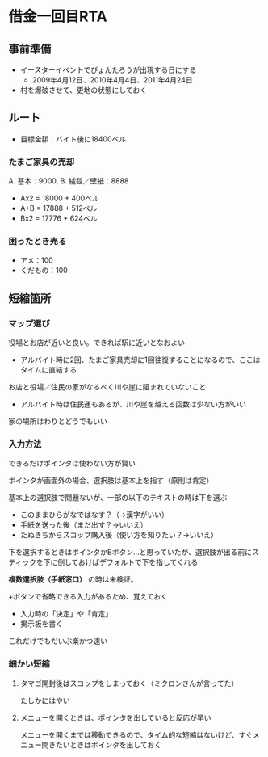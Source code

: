 # 借金一回目RTA

## 事前準備
- イースターイベントでぴょんたろうが出現する日にする
    - 2009年4月12日、2010年4月4日、2011年4月24日
- 村を爆破させて、更地の状態にしておく

## ルート
- 目標金額：バイト後に18400ベル

### たまご家具の売却
A. 基本：9000, B. 絨毯／壁紙：8888

- Ax2 = 18000 + 400ベル
- A+B = 17888 + 512ベル
- Bx2 = 17776 + 624ベル
  
### 困ったとき売る
- アメ：100
- くだもの：100

## 短縮箇所

### マップ選び
役場とお店が近いと良い。できれば駅に近いとなおよい

- アルバイト時に2回、たまご家具売却に1回往復することになるので、ここはタイムに直結する

お店と役場／住民の家がなるべく川や崖に阻まれていないこと

- アルバイト時は住民運もあるが、川や崖を越える回数は少ない方がいい

家の場所はわりとどうでもいい

### 入力方法
できるだけポインタは使わない方が賢い

ポインタが画面外の場合、選択肢は基本上を指す（原則は肯定）

基本上の選択肢で問題ないが、一部の以下のテキストの時は下を選ぶ

- このままひらがなではなす？（→漢字がいい）
- 手紙を送った後（まだ出す？→いいえ）
- たぬきちからスコップ購入後（使い方を知りたい？→いいえ）

下を選択するときはポインタかBボタン...と思っていたが、選択肢が出る前にスティックを下に倒しておけばデフォルトで下を指してくれる

**複数選択肢（手紙窓口）** の時は未検証。

+ボタンで省略できる入力があるため、覚えておく

- 入力時の「決定」や「肯定」
- 掲示板を書く

これだけでもだいぶ楽かつ速い

### 細かい短縮
1. タマゴ開封後はスコップをしまっておく（ミクロンさんが言ってた）

    たしかにはやい
    
2. メニューを開くときは、ポインタを出していると反応が早い

    メニューを開くまでは移動できるので、タイム的な短縮はないけど、すぐメニュー開きたいときはポインタを出しておく

